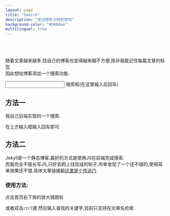 ```yaml
---
layout: page
title: "Search"
description: "还记得年少时的梦吗"
background-color: "#56b6ae"
multilingual: true
---
```

<br/>
<br/>
<br/>
随着文章越来越多,找自己的博客也变得越来越不方便,除非我能记住每篇文章的标签. 
<br/>
因此想给博客添加一个搜索功能.  
<br/>


<input name="target" id="target" onkeyup="f1(event)"/> 搜索框(在这里输入后回车)


<div id="result">


## 方法一

我自己后端实现的一个搜索.

在上方输入框输入回车即可.

## 方法二

Jekyll是一个静态博客,最好的方式是使用JS在前端完成搜索.
<br/>
而我完全不擅长写JS,只好去网上找现成的轮子,所幸发现了一个还不错的,使用简单效果还不错.具体文章链接戳<a href="https://blog.csdn.net/dliyuedong/article/details/50539709">这里是个传送门</a>
<br/>
<h3 > 使用方法:</h3>

点击首页右下角的放大镜图标

或者双击`ctrl`键.然后输入查找的关键字,目前只支持在文章名检索.

</div>

<!-- <div>
	<div class="post-preview">
		<a href="/thrift/rpc/2019/03/28/Thrift%E5%85%A5%E9%97%A8%E5%8F%8A-Java-%E5%AE%9E%E7%8E%B0%E7%AE%80%E5%8D%95Demo/">
			<h2 class="post-title">
				Thrift入门及 Java 实现简单demo
			</h2>
			
			<div class="post-content-preview">
				
			我的
				
			</div>
		</a>

	</div>
</div> -->

<!-- <script src="https://code.jquery.com/jquery-3.1.0.min.js"></script> -->

<script type="text/javascript">
	//请求函数
	function f1(event){
		if (event.keyCode != 13 ) { //回车键是13 
			return false;
		}
		var target1  = document.getElementById("target");
		// $.getJSON("http://localhost:9999/blog/search?target=" + target1.value + "&callback=?", function(date){
		// 	alert(222);
		// });
		var divResult = document.getElementById("result");

		var newResultDiv = document.createElement('div');
		$.ajax({
			url: "http://localhost:8090/blog/search?target=" + target1.value,
			type: "GET",
			dataType: "json",
			success: function(data) {
				//拿到了title
				var i = 0;

				data.forEach((item)=>{
					var article = document.createElement('div');
					article.id = "result" + i;
					i = i + 1;

					var a = document.createElement('a');
					a.href=item.url;

					var h3 = document.createElement('h3');
					h3.innerText = item.title;
					a.appendChild(h3);

					var p = document.createElement('p');
					console.log(target1.value);
					console.log(item.targetStr.replace(target1,'hahah'));
					var redTarget = "<font color=\"red\">" + target1.value + "</font>";
					p.innerHTML = "..."   +  item.targetStr.replace(target1.value,redTarget) + "...";
					a.appendChild(p);

					article.appendChild(a);

					console.log(article.innerHTML);

					newResultDiv.appendChild(article);
					// document.body.appendChild(divResult);
				});
				divResult.innerHTML=newResultDiv.innerHTML;
			},
			error: function(){
				alert("wrong");
			}
		});
	}
</script>
